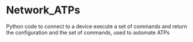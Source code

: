 # Network_ATPs
Python code to connect to a device execute a set of commands and return the configuration and the set of commands, used to automate ATPs
